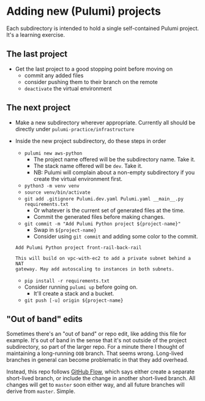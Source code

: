 # Adding new (Pulumi) projects

Each subdirectory is intended to hold a single self-contained Pulumi project. It's a learning exercise.

## The last project

* Get the last project to a good stopping point before moving on
  * commit any added files
  * consider pushing them to their branch on the remote
  * `deactivate` the virtual environment

## The next project

* Make a new subdirectory wherever appropriate. Currently all should be directly under `pulumi-practice/infrastructure`
* Inside the new project subdirectory, do these steps in order
    * `pulumi new aws-python`
        * The project name offered will be the subdirectory name. Take it.
        * The stack name offered will be `dev`. Take it.
        * NB: Pulumi will complain about a non-empty subdirectory if you create the virtual environment first.
    * `python3 -m venv venv`
    * `source venv/bin/activate`
    * `git add .gitignore Pulumi.dev.yaml Pulumi.yaml __main__.py requirements.txt`
        * Or whatever is the current set of generated files at the time.
        * Commit the generated files before making changes.
    * `git commit -m "Add Pulumi Python project ${project-name}"`
        * Swap in `${project-name}`
        * Consider using `git commit` and adding some color to the commit.

    ```text
    Add Pulumi Python project front-rail-back-rail

    This will build on vpc-with-ec2 to add a private subnet behind a NAT
    gateway. May add autoscaling to instances in both subnets.
    ```

    * `pip install -r requirements.txt`
    * Consider running `pulumi up` before going on.
        * It'll create a stack and a bucket.
    * `git push [-u] origin ${project-name}`

## "Out of band" edits

Sometimes there's an "out of band" or repo edit, like adding this file for
example. It's out of band in the sense that it's not outside of the project
subdirectory, so part of the larger repo. For a minute there I thought of
maintaining a long-running `OOB` branch. That seems wrong. Long-lived branches
in general can become problematic in that they add overhead.

Instead, this repo follows [GitHub
Flow](https://guides.github.com/introduction/flow/), which says either create a
separate short-lived branch, or include the change in another short-lived
branch. All changes will get to `master` soon either way, and all future
branches will derive from `master`. Simple.
